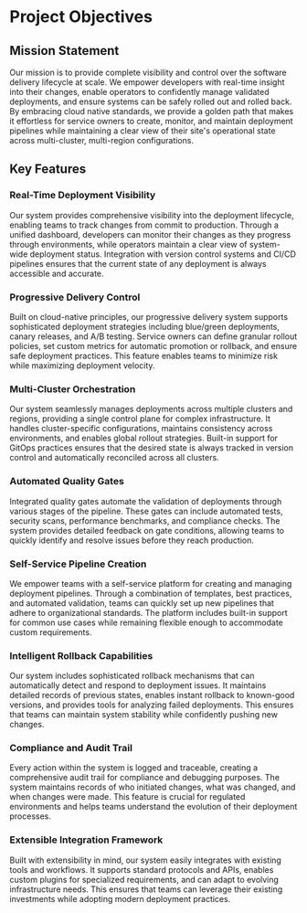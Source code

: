 # Project Objectives

## Mission Statement

Our mission is to provide complete visibility and control over the software delivery lifecycle at scale. We empower developers with real-time insight into their changes, enable operators to confidently manage validated deployments, and ensure systems can be safely rolled out and rolled back. By embracing cloud native standards, we provide a golden path that makes it effortless for service owners to create, monitor, and maintain deployment pipelines while maintaining a clear view of their site's operational state across multi-cluster, multi-region configurations.

## Key Features

### Real-Time Deployment Visibility
Our system provides comprehensive visibility into the deployment lifecycle, enabling teams to track changes from commit to production. Through a unified dashboard, developers can monitor their changes as they progress through environments, while operators maintain a clear view of system-wide deployment status. Integration with version control systems and CI/CD pipelines ensures that the current state of any deployment is always accessible and accurate.

### Progressive Delivery Control
Built on cloud-native principles, our progressive delivery system supports sophisticated deployment strategies including blue/green deployments, canary releases, and A/B testing. Service owners can define granular rollout policies, set custom metrics for automatic promotion or rollback, and ensure safe deployment practices. This feature enables teams to minimize risk while maximizing deployment velocity.

### Multi-Cluster Orchestration
Our system seamlessly manages deployments across multiple clusters and regions, providing a single control plane for complex infrastructure. It handles cluster-specific configurations, maintains consistency across environments, and enables global rollout strategies. Built-in support for GitOps practices ensures that the desired state is always tracked in version control and automatically reconciled across all clusters.

### Automated Quality Gates
Integrated quality gates automate the validation of deployments through various stages of the pipeline. These gates can include automated tests, security scans, performance benchmarks, and compliance checks. The system provides detailed feedback on gate conditions, allowing teams to quickly identify and resolve issues before they reach production.

### Self-Service Pipeline Creation
We empower teams with a self-service platform for creating and managing deployment pipelines. Through a combination of templates, best practices, and automated validation, teams can quickly set up new pipelines that adhere to organizational standards. The platform includes built-in support for common use cases while remaining flexible enough to accommodate custom requirements.

### Intelligent Rollback Capabilities
Our system includes sophisticated rollback mechanisms that can automatically detect and respond to deployment issues. It maintains detailed records of previous states, enables instant rollback to known-good versions, and provides tools for analyzing failed deployments. This ensures that teams can maintain system stability while confidently pushing new changes.

### Compliance and Audit Trail
Every action within the system is logged and traceable, creating a comprehensive audit trail for compliance and debugging purposes. The system maintains records of who initiated changes, what was changed, and when changes were made. This feature is crucial for regulated environments and helps teams understand the evolution of their deployment processes.

### Extensible Integration Framework
Built with extensibility in mind, our system easily integrates with existing tools and workflows. It supports standard protocols and APIs, enables custom plugins for specialized requirements, and can adapt to evolving infrastructure needs. This ensures that teams can leverage their existing investments while adopting modern deployment practices.

